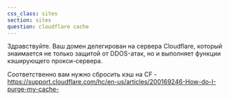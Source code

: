 ```yaml
---
css_class: sites
section: sites
question: cloudflare cache
---
```

Здравствуйте. Ваш домен делегирован на сервера Cloudflare, который знаимается не только защитой от DDOS-атак, но и выполняет функции кэширующего прокси-сервера.

Соответственно вам нужно сбросить кэш на CF - https://support.cloudflare.com/hc/en-us/articles/200169246-How-do-I-purge-my-cache-